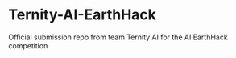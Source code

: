 # Ternity-AI-EarthHack
Official submission repo from team Ternity AI for the AI EarthHack competition
